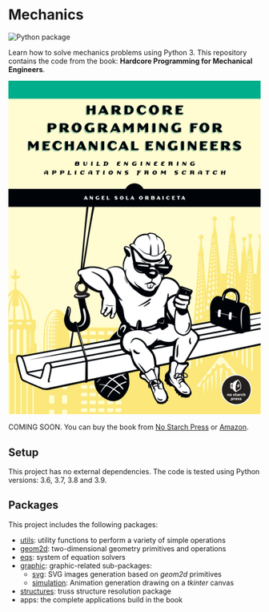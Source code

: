 # Mechanics

![Python package](https://github.com/angelsolaorbaiceta/Mechanics/workflows/Python%20package/badge.svg?branch=master)

Learn how to solve mechanics problems using Python 3.
This repository contains the code from the book: **Hardcore Programming for Mechanical Engineers**.

![](img/hpfme-cover.jpg)

COMING SOON.
You can buy the book from [No Starch Press](https://nostarch.com/hardcore-programming-mechanical-engineers) or [Amazon](https://www.amazon.com/Hardcore-Programming-Engineers-Angel-Sola/dp/1718500785).

## Setup

This project has no external dependencies.
The code is tested using Python versions: 3.6, 3.7, 3.8 and 3.9.

## Packages

This project includes the following packages:

- [utils](./utils/README.md): utility functions to perform a variety of simple operations
- [geom2d](./geom2d/README.md): two-dimensional geometry primitives and operations
- [eqs](./eqs/README.md): system of equation solvers
- [graphic](./graphic/README.md): graphic-related sub-packages:
    - [svg](./graphic/svg/README.md): SVG images generation based on _geom2d_ primitives
    - [simulation](./graphic/simulation/README.md): Animation generation drawing on a _tkinter_ canvas
- [structures](./structures/README.md): truss structure resolution package
- apps: the complete applications build in the book

